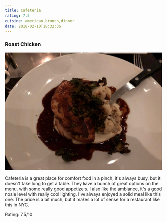 ```yaml
---
title: Cafeteria
rating: 7.5
cuisine: american,brunch,dinner
date: 2018-02-10T18:32:36
---
```


### Roast Chicken
![Roast Chicken](./picture.jpg)

Cafeteria is a great place for comfort food in a pinch, it's always busy, but it doesn't take long to get a table. They have a bunch of great options on the menu, with some really good appetizers. I also like the ambiance, it's a good nosie level with really cool lighting. I've always enjoyed a solid meal like this one. The price is a bit much, but it makes a lot of sense for a restaurant like this in NYC.

Rating: 7.5/10
